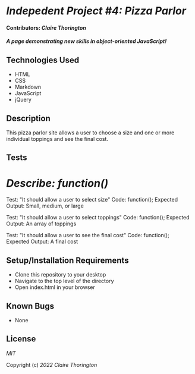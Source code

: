 # _Indepedent Project #4: Pizza Parlor_

#### Contributors: _**Claire Thorington**_

#### _A page demonstrating new skills in object-oriented JavaScript!_


## Technologies Used

* HTML
* CSS
* Markdown
* JavaScript
* jQuery

## Description

This pizza parlor site allows a user to choose a size and one or more individual toppings and see the final cost.

## Tests

# _Describe: function()_

Test: "It should allow a user to select size"
Code: function();
Expected Output: Small, medium, or large

Test: "It should allow a user to select toppings"
Code: function();
Expected Output: An array of toppings

Test: "It should allow a user to see the final cost"
Code: function();
Expected Output: A final cost

## Setup/Installation Requirements

* Clone this repository to your desktop
* Navigate to the top level of the directory
* Open index.html in your browser

## Known Bugs

* None

## License

_MIT_

Copyright (c) _2022_ _Claire Thorington_